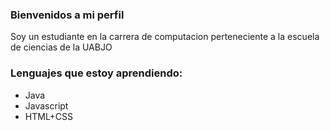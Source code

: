 ### Bienvenidos a mi perfil

<!--
**JairAr/JairAr** is a ✨ _special_ ✨ repository because its `README.md` (this file) appears on your GitHub profile. -->
Soy un estudiante en la carrera de computacion perteneciente a la escuela de ciencias de la UABJO
### Lenguajes que estoy aprendiendo:
* Java
* Javascript
* HTML+CSS
